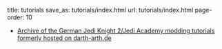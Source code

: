 ﻿title: tutorials
save_as: tutorials/index.html
url: tutorials/index.html
page-order: 10

*   [Archive of the German Jedi Knight 2/Jedi Academy modding tutorials formerly hosted on darth-arth.de](darth-arth/index.html)

